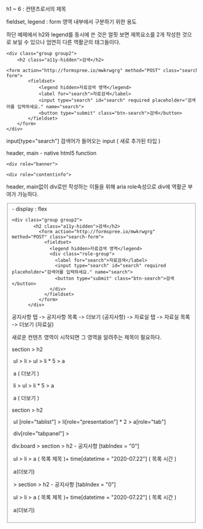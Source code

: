 h1 ~ 6 : 컨텐츠로서의 제목

fieldset, legend : form 영역 내부에서 구분하기 위한 용도

하단 예제에서 h2와 legend를 동시에 쓴 것은 얼핏 보면 제목요소를 2개 작성한 것으로 보일 수 있으나 엄연히 다른 역활군의 태그들이다. 



```
<div class="group group2">
    <h2 class="a11y-hidden">검색</h2>
    <form action="http://formspree.io/mwkrwgrg" method="POST" class="search-form">
        <fieldset>
            <legend hidden>자료검색 영역</legend>     
            <label for="search">자료검색</label>
            <input type="search" id="search" required placeholder="검색어를 입력하세요." name="search">
            <button type="submit" class="btn-search">검색</button> 
        </fieldset>
    </form>
</div>
```

input[type="search"] 검색어가 들어오는 input  ( 새로 추가된 타입 )



header, main - native html5 function

`<div role="banner"> `

`<div role="contentinfo">`

header, main없이 div로만 작성하는 이들을 위해 aria role속성으로 div에 역활군 부여가 가능하다.





<fieldset> - display : flex

```
<div class="group group2">
        <h2 class="a11y-hidden">검색</h2>
          <form action="http://formspree.io/mwkrwgrg" method="POST" class="search-form">
            <fieldset>
              <legend hidden>자료검색 영역</legend> 
              <div class="role-group">    
                <label for="search">자료검색</label>
                <input type="search" id="search" required placeholder="검색어를 입력하세요." name="search">
                <button type="submit" class="btn-search">검색</button>
              </div>
            </fieldset>
          </form>
      </div>
```



공지사항 탭 -> 공지사항 목록 -> 더보기 (공지사항) -> 자료실 탭 -> 자료실 목록 -> 더보기 (자료실)

새로운 컨텐츠 영역이 시작되면 그 영역을 알려주는 제목이 필요하다.

section > h2

​				 ul > li > ul > li * 5 > a

​							   a ( 더보기 )    

​						li > ul > li * 5 > a

​							   a ( 더보기 )



section > h2

​				 ul [role="tablist"]  > li[role="presentation"] * 2 > a[role="tab"]

​				 div[role="tabpanel"] > 



div.board > section > h2 - 공지사항 [tabIndex = "0"]

​									  ul > li > a ( 목록 제목 )+ time[datetime = "2020-07.22"] ( 목록 시간 )

​									  a(더보기)

​				 > section > h2 - 공지사항 [tabIndex = "0"]

​									  ul > li > a ( 목록 제목 )+ time[datetime = "2020-07.22"] ( 목록 시간 )

​									  a(더보기)